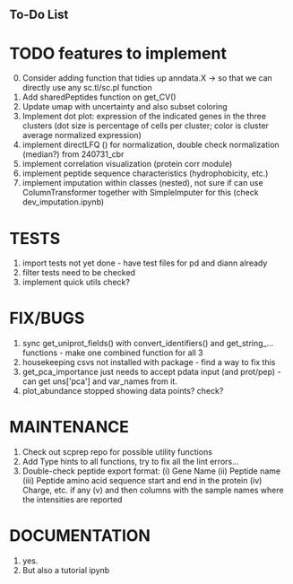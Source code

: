## To-Do List

# TODO features to implement
0. Consider adding function that tidies up anndata.X -> so that we can directly use any sc.tl/sc.pl function
1. Add sharedPeptides function on get_CV()
2. Update umap with uncertainty and also subset coloring
3. Implement dot plot: expression of the indicated genes in the three clusters (dot size is percentage of cells per cluster; color is cluster average normalized expression)
4. implement directLFQ () for normalization, double check normalization (median?) from 240731_cbr
5. implement correlation visualization (protein corr module)
6. implement peptide sequence characteristics (hydrophobicity, etc.)
7. implement imputation within classes (nested), not sure if can use ColumnTransformer together with SimpleImputer for this (check dev_imputation.ipynb)

# TESTS
1. import tests not yet done - have test files for pd and diann already
2. filter tests need to be checked
3. implement quick utils check? 

# FIX/BUGS
1. sync get_uniprot_fields() with convert_identifiers() and get_string_... functions - make one combined function for all 3
2. housekeeping csvs not installed with package - find a way to fix this
3. get_pca_importance just needs to accept pdata input (and prot/pep) - can get uns['pca'] and var_names from it.
4. plot_abundance stopped showing data points? check?

# MAINTENANCE
1. Check out scprep repo for possible utility functions
2. Add Type hints to all functions, try to fix all the lint errors...
3. Double-check peptide export format: (i) Gene Name (ii) Peptide name (iii) Peptide amino acid sequence start and end in the protein (iv) Charge, etc. if any (v) and then columns with the sample names where the intensities are reported

# DOCUMENTATION
1. yes.
2. But also a tutorial ipynb